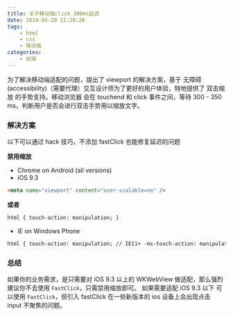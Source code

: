 ```yaml
---
title: 关于移动端click 300ms延迟
date: 2019-05-29 11:28:26
tags:
    - html
    - css
    - 移动端
categories:
    - 前端
---
```


为了解决移动端适配的问题，提出了 viewport 的解决方案，基于 无障碍(accessibility)（需要代理）交互设计师为了更好的用户体验，特地提供了 双击缩放 的手势支持。移动浏览器 会在 touchend 和 click 事件之间，等待 300 - 350 ms，判断用户是否会进行双击手势用以缩放文字。

<!--more-->

### 解决方案

以下可以通过 hack 技巧，不添加 fastClick 也能修复延迟的问题

**禁用缩放**

-   Chrome on Android (all versions)
-   iOS 9.3

```html
<meta name="viewport" content="user-scalable=no" />
```

**或者**

```html
html { touch-action: manipulation; }
```

-   IE on Windows Phone

```html
html { touch-action: manipulation; // IE11+ -ms-touch-action: manipulation; // IE10 }
```

### 总结

如果你的业务需求，是只需要对 iOS 9.3 以上的 WKWebView 做适配，那么强烈建议你不去使用 `FastClick`，只需禁用缩放即可。
如果需要适配 iOS 9.3 以下 可以使用 `FastClick`，但引入 fastClick 在一些新版本的 ios 设备上会出现点击 input 不聚焦的问题。
